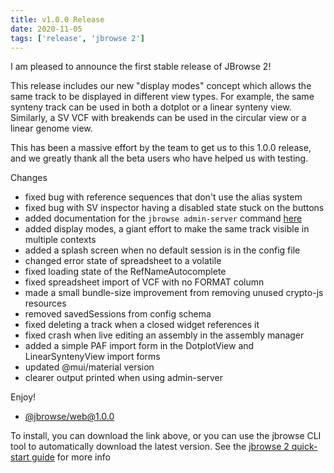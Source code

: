 ```yaml
---
title: v1.0.0 Release
date: 2020-11-05
tags: ['release', 'jbrowse 2']
---
```


I am pleased to announce the first stable release of JBrowse 2!

This release includes our new "display modes" concept which allows the
same track to be displayed in different view types. For example, the same
synteny track can be used in both a dotplot or a linear synteny view.
Similarly, a SV VCF with breakends can be used in the circular view or a
linear genome view.

This has been a massive effort by the team to get us to this 1.0.0 release,
and we greatly thank all the beta users who have helped us with testing.

Changes

- fixed bug with reference sequences that don't use the alias system
- fixed bug with SV inspector having a disabled state stuck on the buttons
- added documentation for the `jbrowse admin-server` command
  [here](/docs/quickstart_gui)
- added display modes, a giant effort to make the same track visible in
  multiple contexts
- added a splash screen when no default session is in the config file
- changed error state of spreadsheet to a volatile
- fixed loading state of the RefNameAutocomplete
- fixed spreadsheet import of VCF with no FORMAT column
- made a small bundle-size improvement from removing unused crypto-js
  resources
- removed savedSessions from config schema
- fixed deleting a track when a closed widget references it
- fixed crash when live editing an assembly in the assembly manager
- added a simple PAF import form in the DotplotView and LinearSyntenyView
  import forms
- updated @mui/material version
- clearer output printed when using admin-server

Enjoy!

- [@jbrowse/web@1.0.0](https://github.com/GMOD/jbrowse-components/releases/tag/@jbrowse/web@1.0.0)

To install, you can download the link above, or you can use the jbrowse CLI
tool to automatically download the latest version. See the [jbrowse 2
quick-start guide](https://jbrowse.org/jb2/docs/quickstart_web) for more info
